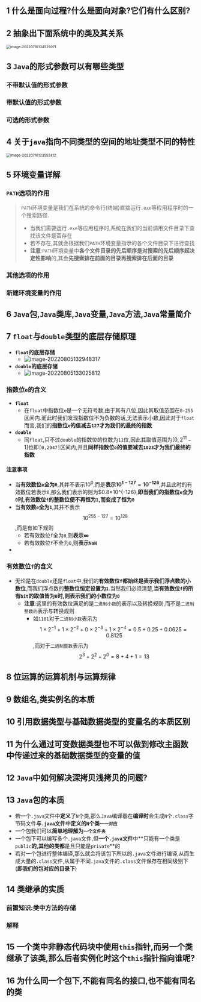 ## 1 什么是面向过程?什么是面向对象?它们有什么区别?

## 2 抽象出下面系统中的类及其关系

<img src="F:\A_Java_DataBase_Study_FIle\Java\Java日常问题.assets\image-20220716134525071.png" alt="image-20220716134525071" style="zoom:67%;" />

## 3 `Java`的形式参数可以有哪些类型

### 不带默认值的形式参数

### 带默认值的形式参数

### 可选的形式参数

## 4 关于`java`指向不同类型的空间的地址类型不同的特性

<img src="F:\A_Java_DataBase_Study_FIle\Java\Java日常问题.assets\image-20220716123552412.png" alt="image-20220716123552412" style="zoom:67%;" />

## 5 环境变量详解

### `PATH`选项的作用

> `PATH`环境变量是我们在系统的命令行(终端)直接运行`.exe`等应用程序时的一个搜索路径.
>
> - 当我们需要运行`.exe`等应用程序时,系统在我们的当前调用文件目录下查找该文件是否存在
> - 若不存在,其就会根据我们`PATH`环境变量指示的各个文件目录下进行查找
> - **注意**:`PATH`环境变量中**各个文件目录的先后顺序是对搜索的先后顺序起决定性影响**的,其会**先搜索排在前面的目录再搜索排在后面的目录**

### 其他选项的作用

### 新建环境变量的作用

## 6 `Java`包,`Java`类库,`Java`变量,`Java`方法,`Java`常量简介

## 7 `float`与`double`类型的底层存储原理

- **`float`的底层存储**
  - ![image-20220805132948317](F:\A_Java_DataBase_Study_FIle\Java\Java日常问题.assets\image-20220805132948317.png)
- **`double`的底层存储**
  - ![image-20220805133025812](F:\A_Java_DataBase_Study_FIle\Java\Java日常问题.assets\image-20220805133025812.png)

### 指数位`e`的含义

- **`float`**
  - 在`float`中指数位`e`是一个无符号数,由于其有八位,因此其取值范围在`0-255`区间内.而此时我们发现指数位不为负数的话,无法表示小数,因此对于``float``而言,我们的**指数位`e`的值减去`127`才为我们的最终的指数**
- **`double`**
  - 同`float`,只不过`double`的指数位的位数为`11`位,因此其取值范围为$[0,2^{11}-1]$也即`[0,2047]`区间内,并且**同样指数位`e`的值要减去`1023`才为我们最终的指数**

#### 注意事项

- 当**有效数位`e`全为`0`**,其并不表示$10^0$,而是**表示$10^{1-127}=10^{-126}$**,并且此时的有效数位若表示`8`,那么我们表示的则为$0.8×10^{-126},**即当我们的指数位`e`全为`0`时,有效数位`f`的整数位便不再恒为`1`,而变成了恒为`0`**
- 当**有效数`e`全为`1`**,其并不表示$$10^{255-127}=10^{128}$$,而是有如下规则
  - 若有效数位`f`全为`0`,则**表示$∞$**
  - 若有效数位`f`不全为`0`,则**表示`NaN`**
- 

### 有效数位`f`的含义

- 无论是在`double`还是`float`中,我们的**有效数位`f`都始终是表示我们浮点数的小数位**,而我们浮点数的**整数位恒定设置为`1`**.当然我们必须清楚,**当有效数位`f`的所有`bit`的取值皆为`0`时,则表示我们的小数位为`0`**
  - **注意**:这里的有效数位满足的是`二进制小数`的表示以及转换规则,而不是`二进制整数的`表示与转换规则
    - 如`1101`对于`二进制小数`表示为$$1×2^{-1}+1×2^{-2}+0×2^{-3}+1×2^{-4}=0.5+0.25+0.0625=0.8125$$,而对于`二进制整数`表示为$$2^{3}+2^{2}+2^0=8+4+1=13$$

## 8 位运算的运算机制与运算规律

## 9 数组名,类实例名的本质

## 10 引用数据类型与基础数据类型的变量名的本质区别

## 11 为什么通过可变数据类型也不可以做到修改主函数中传递过来的基础数据类型的变量的值

## 12 `Java`中如何解决深拷贝浅拷贝的问题?

## 13 `Java`包的本质

- 若一个`.java`文件中**定义**了`N`个类,那么`Java`编译器在**编译时**会生成`N`个`.class`字节码文件**与`.java`文件中定义的`N`个类`一一对应`**
- 一个包我们可以**简单地理解为`一个文件夹`**
- 一个包下可以编写多个`.java`文件,但**一个`.java`文件**中**只能有一个类是`public`**的,**其他的类**都**是且只能是`private`**的
- 若对一个包进行整体编译,那么就会将该包下所以的`.java`文件进行编译,从而生成大量的`.class`文件,从属于不同`.java`文件的`.class`文件保存在相同级别下(**即我们的包对应的目录下**)

## 14 类继承的实质

### 前置知识:类中方法的存储

### 解释

## 15 一个类中非静态代码块中使用`this`指针,而另一个类继承了该类,那么后者实例化时这个`this`指针指向谁呢?

## 16 为什么**同一个包**下,**不能有**同名的接口,也**不能有**同名的类